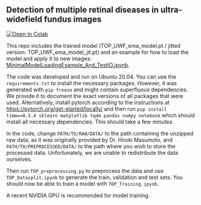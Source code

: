 ## Detection of multiple retinal diseases in ultra-widefield fundus images

[![Open In Colab](https://colab.research.google.com/assets/colab-badge.svg)](https://colab.research.google.com/github/justinengelmann/UWF_multiple_disease_detection/blob/main/Colab_MinimalModelLoadingExample_And_TestIO.ipynb)

This repo includes the trained model (TOP_UWF_ema_model.pt / jitted version: TOP_UWF_ema_model_jit.pt) and an example for how to load the model and apply it to new images: [MinimalModelLoadingExample_And_TestIO.ipynb](https://github.com/justinengelmann/UWF_multiple_disease_detection/blob/main/MinimalModelLoadingExample_And_TestIO.ipynb). 

The code was developed and run on Ubuntu 20.04.
You can use the ```requirements.txt``` to install the necessary packages. However, it was generated with ```pip freeze``` and might contain superfluous dependencies. We provide it to document the exact versions of all packages that were used. Alternatively, install pytorch according to the instructions at https://pytorch.org/get-started/locally/ and then run ```pip install timm==0.5.4 sklearn matplotlib tqdm pandas numpy notebook``` which should install all necessary dependencies. This should take a few minutes.

In the code, change ```PATH/TO/RAW/DATA/``` to the path containing the unzipped raw data, as it was originally provided by Dr. Hiroki Masumoto, and ```PATH/TO/PREPROCESSED/DATA/``` to the path where you wish to store the processed data. Unfortunately, we are unable to redistribute the data ourselves.

Then run ```TOP_preprocessing.py``` to preprocess the data and use ```TOP_Datasplit.ipynb``` to generate the train, validation and test sets. You should now be able to train a model with ```TOP_Training.ipynb```. 

A recent NVIDIA GPU is recommended for model training. 
